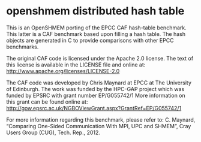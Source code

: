 openshmem distributed hash table
=======

This is an OpenSHMEM porting of the EPCC CAF hash-table
benchmark. This latter is a CAF benchmark based upon filling a hash table.
The hash objects are generated in C to provide comparisons with other EPCC benchmarks.

The original CAF code is licensed under the Apache 2.0 license. The text of this license is available in the LICENSE file and online at:
http://www.apache.org/licenses/LICENSE-2.0

The CAF code was developed by Chris Maynard at EPCC at The University of Edinburgh.
The work was funded by the HPC-GAP project which was funded by EPSRC with grant number EP/G055742/1
More information on this grant can be found online at:
http://gow.epsrc.ac.uk/NGBOViewGrant.aspx?GrantRef=EP/G055742/1

For more information regarding this benchmark, please refer to:
C. Maynard, “Comparing One-Sided Communication With MPI, UPC and SHMEM”, 
Cray Users Group (CUG), Tech. Rep., 2012.
